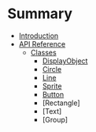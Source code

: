 # Summary

* [Introduction](README.md)
* [API Reference](API.md)
  * [Classes](CLASSES.md)
    * [DisplayObject](classes/DisplayObject.md)
    * [Circle](classes/Circle.md)
    * [Line](classes/Line.md)
    * [Sprite](classes/Sprite.md)
    * [Button](classes/Button.md)
    * [Rectangle]
    * [Text]
    * [Group]

